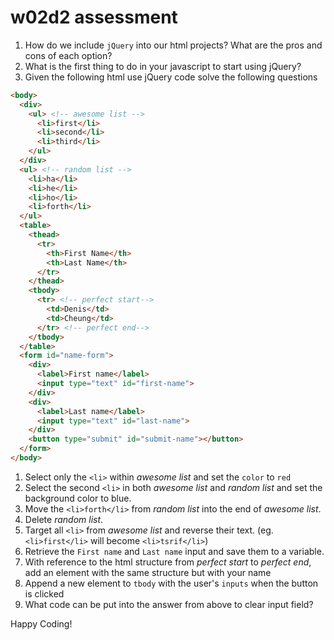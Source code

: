 # w02d2 assessment

1. How do we include `jQuery` into our html projects? What are the pros and cons of each option?
1. What is the first thing to do in your javascript to start using jQuery?
1. Given the following html use jQuery code solve the following questions

  ```html
  <body>
    <div>
      <ul> <!-- awesome list -->
        <li>first</li>
        <li>second</li>
        <li>third</li>
      </ul>
    </div>
    <ul> <!-- random list -->
      <li>ha</li>
      <li>he</li>
      <li>ho</li>
      <li>forth</li>
    </ul>
    <table>
      <thead>
        <tr>
          <th>First Name</th>
          <th>Last Name</th>
        </tr>
      </thead>
      <tbody>
        <tr> <!-- perfect start-->
          <td>Denis</td>
          <td>Cheung</td>
        </tr> <!-- perfect end-->
      </tbody>
    </table>
    <form id="name-form">
      <div>
        <label>First name</label>
        <input type="text" id="first-name">
      </div>
      <div>
        <label>Last name</label>
        <input type="text" id="last-name">
      </div>
      <button type="submit" id="submit-name"></button>
    </form>
  </body>
  ```

  1. Select only the `<li>` within *awesome list* and set the `color` to `red`
  1. Select the second `<li>` in both *awesome list* and *random list* and set the background color to blue.
  1. Move the `<li>forth</li>` from *random list* into the end of *awesome list*.
  1. Delete *random list*.
  1. Target all `<li>` from *awesome list* and reverse their text. (eg. `<li>first</li>` will become `<li>tsrif</li>`)
  1. Retrieve the `First name` and `Last name` input and save them to a variable.
  1. With reference to the html structure from *perfect start* to *perfect end*, add an element with the same structure but with your name
  1. Append a new element to `tbody` with the user's `inputs` when the button is clicked
  1. What code can be put into the answer from above to clear input field?

Happy Coding!
